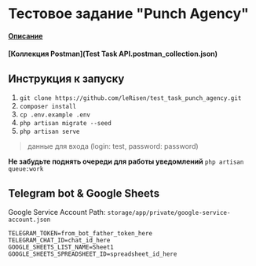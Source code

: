 # Тестовое задание "Punch Agency"

#### [Описание](TASK.md)
#### [Коллекция Postman](Test Task API.postman_collection.json)

## Инструкция к запуску

1. `git clone https://github.com/leRisen/test_task_punch_agency.git`
2. `composer install`
3. `cp .env.example .env`
4. `php artisan migrate --seed`
5. `php artisan serve`
> данные для входа (login: test, password: password)

**Не забудьте поднять очереди для работы уведомлений**
`php artisan queue:work`

## Telegram bot & Google Sheets

Google Service Account Path: `storage/app/private/google-service-account.json`
```
TELEGRAM_TOKEN=from_bot_father_token_here
TELEGRAM_CHAT_ID=chat_id_here
GOOGLE_SHEETS_LIST_NAME=Sheet1
GOOGLE_SHEETS_SPREADSHEET_ID=spreadsheet_id_here
```
